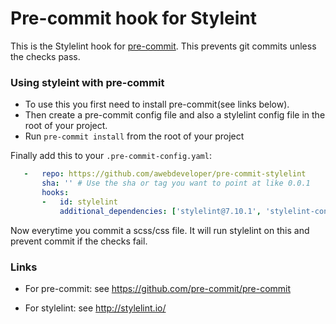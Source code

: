 Pre-commit hook for Styleint  
=============================

This is the Stylelint hook for [pre-commit](https://github.com/pre-commit/pre-commit). This prevents git commits unless the checks pass. 


### Using styleint with pre-commit

- To use this you first need to install pre-commit(see links below). 
- Then create a pre-commit config file and also a stylelint config file in the root of your project. 
- Run `pre-commit install` from the root of your project

Finally add this to your `.pre-commit-config.yaml`:

```yaml
   -   repo: https://github.com/awebdeveloper/pre-commit-stylelint
       sha: '' # Use the sha or tag you want to point at like 0.0.1
       hooks:
       -   id: stylelint
           additional_dependencies: ['stylelint@7.10.1', 'stylelint-config-standard@16.0.0'] 
 ```
 
 Now everytime you commit a scss/css file. It will run stylelint on this and prevent commit if the checks fail.
 
 ### Links
 - For pre-commit: see https://github.com/pre-commit/pre-commit

 - For stylelint: see http://stylelint.io/


